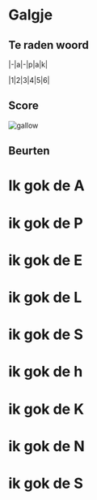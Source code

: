 # Galgje

## Te raden woord


|-|a|-|p|a|k|

|1|2|3|4|5|6|

## Score
![gallow](./images/6.png)

## Beurten
# Ik gok de A
# ik gok de P
# ik gok de E
# ik gok de L
# ik gok de S
# ik gok de h
# ik gok de K
# ik gok de N
# ik gok de S